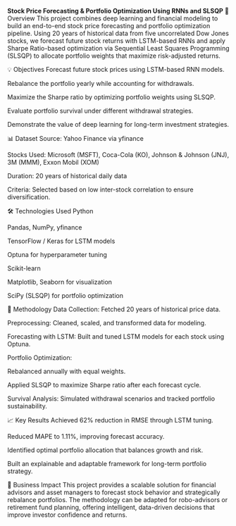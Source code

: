 **Stock Price Forecasting & Portfolio Optimization Using RNNs and SLSQP**
🧠 Overview
This project combines deep learning and financial modeling to build an end-to-end stock price forecasting and portfolio optimization pipeline. Using 20 years of historical data from five uncorrelated Dow Jones stocks, we forecast future stock returns with LSTM-based RNNs and apply Sharpe Ratio-based optimization via Sequential Least Squares Programming (SLSQP) to allocate portfolio weights that maximize risk-adjusted returns.

💡 Objectives
Forecast future stock prices using LSTM-based RNN models.

Rebalance the portfolio yearly while accounting for withdrawals.

Maximize the Sharpe ratio by optimizing portfolio weights using SLSQP.

Evaluate portfolio survival under different withdrawal strategies.

Demonstrate the value of deep learning for long-term investment strategies.

📊 Dataset
Source: Yahoo Finance via yfinance

Stocks Used: Microsoft (MSFT), Coca-Cola (KO), Johnson & Johnson (JNJ), 3M (MMM), Exxon Mobil (XOM)

Duration: 20 years of historical daily data

Criteria: Selected based on low inter-stock correlation to ensure diversification.

🛠️ Technologies Used
Python

Pandas, NumPy, yfinance

TensorFlow / Keras for LSTM models

Optuna for hyperparameter tuning

Scikit-learn

Matplotlib, Seaborn for visualization

SciPy (SLSQP) for portfolio optimization

🔁 Methodology
Data Collection: Fetched 20 years of historical price data.

Preprocessing: Cleaned, scaled, and transformed data for modeling.

Forecasting with LSTM: Built and tuned LSTM models for each stock using Optuna.

Portfolio Optimization:

Rebalanced annually with equal weights.

Applied SLSQP to maximize Sharpe ratio after each forecast cycle.

Survival Analysis: Simulated withdrawal scenarios and tracked portfolio sustainability.

📈 Key Results
Achieved 62% reduction in RMSE through LSTM tuning.

Reduced MAPE to 1.11%, improving forecast accuracy.

Identified optimal portfolio allocation that balances growth and risk.

Built an explainable and adaptable framework for long-term portfolio strategy.

🧠 Business Impact
This project provides a scalable solution for financial advisors and asset managers to forecast stock behavior and strategically rebalance portfolios. The methodology can be adapted for robo-advisors or retirement fund planning, offering intelligent, data-driven decisions that improve investor confidence and returns.
